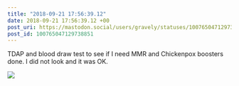 ```yaml
---
title: "2018-09-21 17:56:39.12"
date: 2018-09-21 17:56:39.12 +00
post_uri: https://mastodon.social/users/gravely/statuses/100765047129738851
post_id: 100765047129738851
---
```

TDAP and blood draw test to see if I need MMR and Chickenpox boosters done. I did not look and it was OK.


![](/images/6517197.jpeg)

